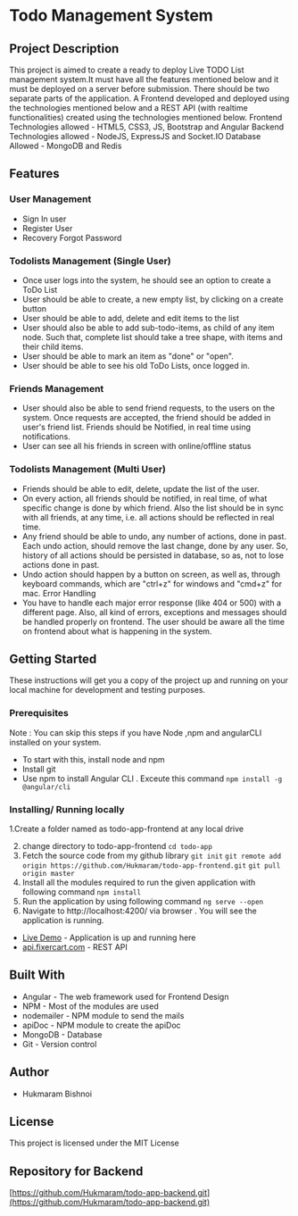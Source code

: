 #  Todo Management System
## Project Description
This project is aimed to create a ready to deploy Live TODO List management system.It must have all the features mentioned below and it must be deployed on a server before submission. There should be two separate parts of the application. A Frontend developed and deployed using the technologies mentioned below and a REST API (with realtime functionalities) created using the technologies mentioned below. Frontend Technologies allowed - HTML5, CSS3, JS, Bootstrap and Angular Backend Technologies allowed - NodeJS, ExpressJS and Socket.IO
Database Allowed - MongoDB and Redis
## Features
 ### User Management
* Sign In user
* Register User
* Recovery Forgot Password
### Todolists Management (Single User)
* Once user logs into the system, he should see an option to create a ToDo List
* User should be able to create, a new empty list, by clicking on a create button
* User should be able to add, delete and edit items to the list
* User should also be able to add sub-todo-items, as child of any item node. Such that, complete list should take a tree shape,
  with items and their child items.
* User should be able to mark an item as "done" or "open".
* User should be able to see his old ToDo Lists, once logged in.
### Friends Management
* User should also be able to send friend requests, to the users on the system. Once requests are accepted, the friend should
  be added in user's friend list. Friends should be Notified, in real time using notifications.
* User can see all his friends in screen with online/offline status
### Todolists Management (Multi User)
* Friends should be able to edit, delete, update the list of the user.
* On every action, all friends should be notified, in real time, of what specific change is done by which friend. 
  Also the list should be in sync with all friends, at any time, i.e. all actions should be reflected in real time.
* Any friend should be able to undo, any number of actions, done in past. Each undo action, should remove the last change, 
  done by any user. So, history of all actions should be persisted in database, so as, not to lose actions done in past.
* Undo action should happen by a button on screen, as well as, through keyboard commands, which are "ctrl+z" for windows 
  and "cmd+z" for mac.
Error Handling
* You have to handle each major error response (like 404 or 500) with a different page. Also, all kind of errors, 
  exceptions and messages should be handled properly on frontend. The user should be aware all the time on frontend about
  what is happening in the system.

## Getting Started
These instructions will get you a copy of the project up and running on your local machine for development and testing purposes.

### Prerequisites
Note : You can skip this steps if you have Node ,npm and angularCLI installed on your system.

* To start with this, install node and npm
* Install git
* Use npm to install Angular CLI . Exceute this command `npm install -g @angular/cli`
### Installing/ Running locally
1.Create a folder named as todo-app-frontend at any local drive

2. change directory to todo-app-frontend
`cd todo-app`
3. Fetch the source code from my github library
`git init`
`git remote add origin https://github.com/Hukmaram/todo-app-frontend.git`
`git pull origin master`
4. Install all the modules required to run the given application with following command
`npm install`
5. Run the application by using following command
`ng serve --open`
6. Navigate to http://localhost:4200/ via browser . You will see the application is running.

 * [Live Demo](http://fixercart.com/) - Application is up and running here
 * [api.fixercart.com](api.fixercart.com) - REST API
 
## Built With
* Angular - The web framework used for Frontend Design
* NPM - Most of the modules are used
* nodemailer - NPM module to send the mails
* apiDoc - NPM module to create the apiDoc
* MongoDB - Database
* Git - Version control

## Author
* Hukmaram Bishnoi

## License
This project is licensed under the MIT License

## Repository for Backend
[https://github.com/Hukmaram/todo-app-backend.git](https://github.com/Hukmaram/todo-app-backend.git)

